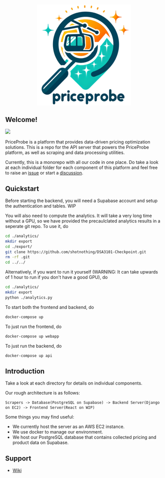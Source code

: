 <p align="center"><img src="logo.png" alt="PriceProbe" width="300" style="text-align:center"/></p>

## Welcome!

![](https://github.com/shotnothing/TeamPower8/actions/workflows/django.yml//badge.svg)

PriceProbe is a platform that provides data-driven pricing optimization solutions. 
This is a repo for the API server that powers the PriceProbe platform, as well as scraping and data processing utilities.

Currently, this is a monorepo with all our code in one place. Do take a look at each individual folder for each component of this platform and feel free to raise an [issue](https://github.com/shotnothing/TeamPower8/issues) or start a [discussion](https://github.com/shotnothing/TeamPower8/discussions).

## Quickstart
Before starting the backend, you will need a Supabase account and setup the authentication and tables. WIP

You will also need to compute the analytics. It will take a very long time without a GPU, so we have provided the precaulclated analytics results in a seperate git repo. To use it, do
```bash
cd ./analytics/
mkdir export
cd ./export/
git clone https://github.com/shotnothing/DSA3101-Checkpoint.git
rm -rf .git
cd ../../
```

Alternatively, if you want to run it yourself (WARNING: It can take upwards of 1 hour to run if you don't have a good GPU), do 
```bash
cd ./analytics/
mkdir export
python ./analytics.py
```


To start both the frontend and backend, do
```bash
docker-compose up
```

To just run the frontend, do
```bash
docker-compose up webapp
```

To just run the backend, do
```bash
docker-compose up api
```

## Introduction

Take a look at each directory for details on individual components.

Our rough architecture is as follows:

```
Scrapers -> Database(PostgreSQL on Supabase) -> Backend Server(Django on EC2) -> Frontend Server(React on WIP)
```

Some things you may find useful:
- We currently host the server as an AWS EC2 instance.
- We use docker to manage our environment.
- We host our PostgreSQL database that contains collected pricing and product data on Supabase.

## Support

- [Wiki](https://github.com/shotnothing/TeamPower8/wiki)

